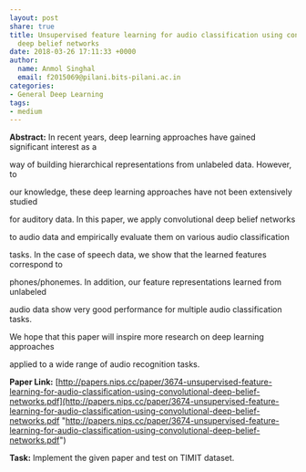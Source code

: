 ```yaml
---
layout: post
share: true
title: Unsupervised feature learning for audio classification using convolutional
  deep belief networks
date: 2018-03-26 17:11:33 +0000
author:
  name: Anmol Singhal
  email: f2015069@pilani.bits-pilani.ac.in
categories:
- General Deep Learning
tags:
- medium
---
```

**Abstract:** In recent years, deep learning approaches have gained significant interest as a

way of building hierarchical representations from unlabeled data. However, to

our knowledge, these deep learning approaches have not been extensively studied

for auditory data. In this paper, we apply convolutional deep belief networks

to audio data and empirically evaluate them on various audio classification

tasks. In the case of speech data, we show that the learned features correspond to

phones/phonemes. In addition, our feature representations learned from unlabeled

audio data show very good performance for multiple audio classification tasks.

We hope that this paper will inspire more research on deep learning approaches

applied to a wide range of audio recognition tasks.

**Paper Link:** [http://papers.nips.cc/paper/3674-unsupervised-feature-learning-for-audio-classification-using-convolutional-deep-belief-networks.pdf](http://papers.nips.cc/paper/3674-unsupervised-feature-learning-for-audio-classification-using-convolutional-deep-belief-networks.pdf "http://papers.nips.cc/paper/3674-unsupervised-feature-learning-for-audio-classification-using-convolutional-deep-belief-networks.pdf")

**Task:** Implement the given paper and test on TIMIT dataset.